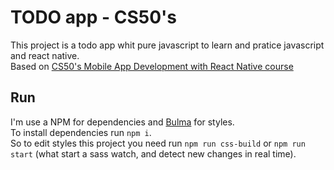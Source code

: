 # TODO app - CS50's

This project is a todo app whit pure javascript to learn and pratice javascript and react native. <br />
Based on [CS50's Mobile App Development with React Native course](https://courses.edx.org/courses/course-v1:HarvardX+CS50M+Mobile/course/)

## Run

I'm use a NPM for dependencies and [Bulma](https://bulma.io) for styles. <br />
To install dependencies run `npm i`. <br />
So to edit styles this project you need run `npm run css-build` or `npm run start` (what start a sass watch, and detect new changes in real time).
